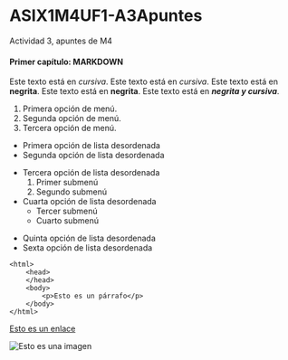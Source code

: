# ASIX1M4UF1-A3Apuntes

Actividad 3, apuntes de M4

#### Primer capítulo: MARKDOWN

Este texto está en *cursiva*.
Este texto está en _cursiva_.
Este texto está en **negrita**.
Este texto está en __negrita__.
Este texto está en **_negrita y cursiva_**.

1. Primera opción de menú.
2. Segunda opción de menú.
3. Tercera opción de menú.

* Primera opción de lista desordenada
* Segunda opción de lista desordenada
- Tercera opción de lista desordenada
    1. Primer submenú
    2. Segundo submenú
- Cuarta opción de lista desordenada
    * Tercer submenú
    * Cuarto submenú
+ Quinta opción de lista desordenada
+ Sexta opción de lista desordenada

```
<html>
    <head>
    </head>
    <body>
        <p>Esto es un párrafo</p>
    </body>
</html>
```

[Esto es un enlace](http://joan23.fje.edu "Enlace a la web del cole")

![Esto es una imagen](http://joan23.fje.edu "Enlace de la imagen")